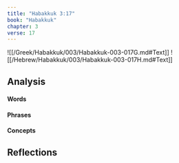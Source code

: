 ```yaml
---
title: "Habakkuk 3:17"
book: "Habakkuk"
chapter: 3
verse: 17
---
```

![[/Greek/Habakkuk/003/Habakkuk-003-017G.md#Text]]
![[/Hebrew/Habakkuk/003/Habakkuk-003-017H.md#Text]]

## Analysis

#### Words

#### Phrases

#### Concepts

## Reflections
